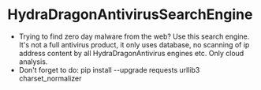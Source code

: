 # HydraDragonAntivirusSearchEngine
- Trying to find zero day malware from the web? Use this search engine. It's not a full antivirus product, it only uses database, no scanning of ip address content by all HydraDragonAntivirus engines etc. Only cloud analysis.
- Don't forget to do: pip install --upgrade requests urllib3 charset_normalizer